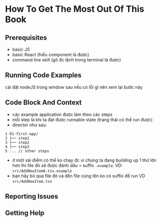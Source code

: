 # How To Get The Most Out Of This Book

## Prerequisites
- basic JS
- basic React (hiểu component là được)
- command line skill (gõ đc lệnh trong terminal là được)

## Running Code Examples

cài đặt nodeJS trong window sau nếu có lỗi gì nên xem lại bước này

## Code Block And Context

- các example application được làm theo các steps
- mỗi step là khi ta đạt được runnable state (trạng thái có thể run được)
- director như sau:
```
1 01-first-app/
2 ├── step1
3 ├── step2
4 ├── step3
5 ... // other steps
```
- ở một vài điểm có thể ko chạy đc vì chúng ta đang building up 1 thứ lớn hơn thì file đó sẽ được đánh dấu = suffix `.example`. VD: `src/AddNewItem0.tsx.example`
- bạn hãy bỏ qua file đó và đến file cùng tên ko có suffix để run VD `src/AddNewItem.tsx`
## Reporting Issues

## Getting Help


